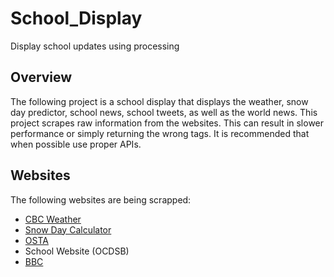 # School_Display
Display school updates using processing


## Overview
The following project is a school display that displays the weather, snow day predictor, school news, school tweets, as well as the world news. This project scrapes raw information from the websites. This can result in slower performance or simply returning the wrong tags. It is recommended that when possible use proper APIs.

## Websites
The following websites are being scrapped:
* [CBC Weather](https://www.cbc.ca/weather/s0000430.html)
* [Snow Day Calculator](https://www.snowdaycalculator.com/calculator.php)
* [OSTA](http://www.ottawaschoolbus.ca/)
* School Website (OCDSB)
* [BBC](https://www.bbc.com/news/world)


